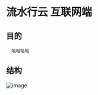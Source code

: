 # 流水行云 互联网端
## 目的
      哈哈哈哈
## 结构
![image](http://cf.liushuixingyun.com/download/attachments/1376269/0.2.0.1%20%E7%BB%84%E4%BB%B6%E4%BA%A4%E4%BA%92.png?version=2&modificationDate=1464848240465&api=v2)